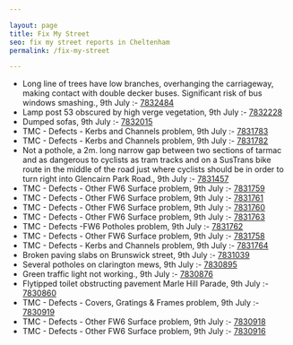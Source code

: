 ```yaml
---

layout: page
title: Fix My Street
seo: fix my street reports in Cheltenham
permalink: /fix-my-street

---
```


<!-- fix_marker starts -->

- Long line of trees have low branches, overhanging the carriageway, making contact with double decker buses. Significant risk of bus windows smashing., 9th July :- [7832484](https://www.fixmystreet.com/report/7832484)
- Lamp post 53 obscured by high verge vegetation, 9th July :- [7832228](https://www.fixmystreet.com/report/7832228)
- Dumped sofas, 9th July :- [7832015](https://www.fixmystreet.com/report/7832015)
- TMC - Defects - Kerbs and Channels problem, 9th July :- [7831783](https://www.fixmystreet.com/report/7831783)
- TMC - Defects - Kerbs and Channels problem, 9th July :- [7831782](https://www.fixmystreet.com/report/7831782)
- Not a pothole, a 2m. long narrow gap between two sections of tarmac and as dangerous to cyclists as tram tracks and on a SusTrans bike route in the middle of the road just where cyclists should be in order to turn right into Glencairn Park Road., 9th July :- [7831457](https://www.fixmystreet.com/report/7831457)
- TMC - Defects - Other FW6  Surface problem, 9th July :- [7831759](https://www.fixmystreet.com/report/7831759)
- TMC - Defects - Other FW6  Surface problem, 9th July :- [7831761](https://www.fixmystreet.com/report/7831761)
- TMC - Defects - Other FW6  Surface problem, 9th July :- [7831760](https://www.fixmystreet.com/report/7831760)
- TMC - Defects - Other FW6  Surface problem, 9th July :- [7831763](https://www.fixmystreet.com/report/7831763)
- TMC - Defects -FW6 Potholes problem, 9th July :- [7831762](https://www.fixmystreet.com/report/7831762)
- TMC - Defects - Other FW6  Surface problem, 9th July :- [7831758](https://www.fixmystreet.com/report/7831758)
- TMC - Defects - Kerbs and Channels problem, 9th July :- [7831764](https://www.fixmystreet.com/report/7831764)
- Broken paving slabs on Brunswick street, 9th July :- [7831039](https://www.fixmystreet.com/report/7831039)
- Several potholes on clarington mews, 9th July :- [7830895](https://www.fixmystreet.com/report/7830895)
- Green traffic light not working., 9th July :- [7830876](https://www.fixmystreet.com/report/7830876)
- Flytipped toilet obstructing pavement Marle Hill Parade, 9th July :- [7830860](https://www.fixmystreet.com/report/7830860)
- TMC - Defects - Covers, Gratings & Frames problem, 9th July :- [7830919](https://www.fixmystreet.com/report/7830919)
- TMC - Defects - Other FW6  Surface problem, 9th July :- [7830918](https://www.fixmystreet.com/report/7830918)
- TMC - Defects - Other FW6  Surface problem, 9th July :- [7830916](https://www.fixmystreet.com/report/7830916)

<!-- fix_marker ends -->